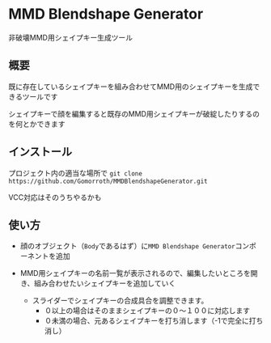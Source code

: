# MMD Blendshape Generator
非破壊MMD用シェイプキー生成ツール

## 概要
既に存在しているシェイプキーを組み合わせてMMD用のシェイプキーを生成できるツールです

シェイプキーで顔を編集すると既存のMMD用シェイプキーが破綻したりするのを何とかできます

## インストール

プロジェクト内の適当な場所で `git clone https://github.com/Gomorroth/MMDBlendshapeGenerator.git`

VCC対応はそのうちやるかも

## 使い方

- 顔のオブジェクト（`Body`であるはず）に`MMD Blendshape Generator`コンポーネントを追加

- MMD用シェイプキーの名前一覧が表示されるので、編集したいところを開き、組み合わせたいシェイプキーを追加していく
  - スライダーでシェイプキーの合成具合を調整できます。
    - ０以上の場合はそのままシェイプキーの０～１００に対応します
    - ０未満の場合、元あるシェイプキーを打ち消します（-1で完全に打ち消し）
